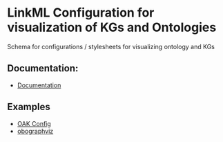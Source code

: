 # LinkML Configuration for visualization of KGs and Ontologies

Schema for configurations / stylesheets for visualizing ontology and KGs

## Documentation:

 - [Documentation](https://berkeleybop.github.io/kgviz-model/)
 
 ## Examples
 
  - [OAK Config](https://github.com/INCATools/ontology-access-kit/blob/main/src/oaklib/conf/obograph-style.json)
  - [obographviz](https://github.com/INCATools/obographviz/)
